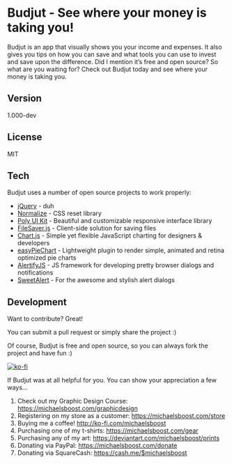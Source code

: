 Budjut - See where your money is taking you!
===================

Budjut is an app that visually shows you your income and expenses. It also gives you tips on how you can save and what tools you can use to invest and save upon the difference. Did I mention it’s free and open source? So what are you waiting for? Check out Budjut today and see where your money is taking you.

Version
-------------

1.000-dev

License
-------------

MIT

Tech
-------------

Budjut uses a number of open source projects to work properly:

* [jQuery](http://jquery.com/) - duh
* [Normalize](https://github.com/necolas/normalize.css) - CSS reset library
* [Poly UI Kit](https://github.com/Guilh/Poly) - Beautiful and customizable responsive interface library
* [FileSaver.js](https://github.com/eligrey/FileSaver.js/) - Client-side solution for saving files
* [Chart.js](https://www.chartjs.org/) - Simple yet flexible JavaScript charting for designers & developers
* [easyPieChart](https://rendro.github.io/easy-pie-chart/) - Lightweight plugin to render simple, animated and retina optimized pie charts
* [AlertifyJS]([https://alertifyjs.com/](https://github.com/fabien-d/alertify.js)) - JS framework for developing pretty browser dialogs and notifications
* [SweetAlert](https://sweetalert.js.org/guides/) - For the awesome and stylish alert dialogs

Development
-------------

Want to contribute? Great!  

You can submit a pull request or simply share the project :)

Of course, Budjut is free and open source, so you can always fork the project and have fun :)

[![ko-fi](https://az743702.vo.msecnd.net/cdn/kofi2.png?v=0)](https://ko-fi.com/michaelsboost)

If Budjut was at all helpful for you. You can show your appreciation a few ways...

1) Check out my Graphic Design Course: https://michaelsboost.com/graphicdesign
2) Registering on my store as a customer: https://michaelsboost.com/store
3) Buying me a coffee! http://ko-fi.com/michaelsboost
4) Purchasing one of my t-shirts: https://michaelsboost.com/gear
5) Purchasing any of my art: https://deviantart.com/michaelsboost/prints
6) Donating via PayPal: https://michaelsboost.com/donate
7) Donating via SquareCash: https://cash.me/$michaelsboost
